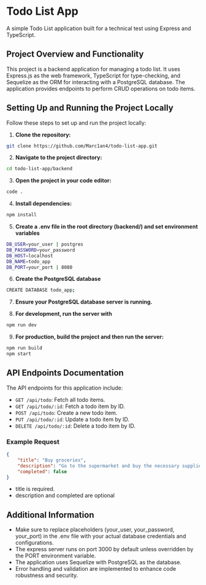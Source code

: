 # Todo List App

A simple Todo List application built for a technical test using Express and TypeScript.

## Project Overview and Functionality

This project is a backend application for managing a todo list. It uses Express.js as the web framework, TypeScript for type-checking, and Sequelize as the ORM for interacting with a PostgreSQL database. The application provides endpoints to perform CRUD operations on todo items.

## Setting Up and Running the Project Locally

Follow these steps to set up and run the project locally:

1. **Clone the repository:**
```bash
git clone https://github.com/Marc1an4/todo-list-app.git
```

2. **Navigate to the project directory:**
```bash
cd todo-list-app/backend
```

3. **Open the project in your code editor:**
```bash
code .
```

4. **Install dependencies:**
```bash
npm install
```

5. **Create a .env file in the root directory (backend/) and set environment variables**
```bash
DB_USER=your_user | postgres
DB_PASSWORD=your_password
DB_HOST=localhost
DB_NAME=todo_app
DB_PORT=your_port | 8080
```

6. **Create the PostgreSQL database**
```bash
CREATE DATABASE todo_app;
```

7. **Ensure your PostgreSQL database server is running.**
   
8. **For development, run the server with**
```bash
npm run dev
```

9. **For production, build the project and then run the server:**
```bash
npm run build
npm start
```


## API Endpoints Documentation
The API endpoints for this application include:
- `GET /api/todo`: Fetch all todo items.
- `GET /api/todo/:id`: Fetch a todo item by ID.
- `POST /api/todo`: Create a new todo item.
- `PUT /api/todo/:id`: Update a todo item by ID.
- `DELETE /api/todo/:id`: Delete a todo item by ID.

### Example Request

```json
{
    "title": "Buy groceries",
    "description": "Go to the supermarket and buy the necessary supplies for the week.",
    "completed": false
}
```
- title is required.
- description and completed are optional

## Additional Information
- Make sure to replace placeholders (your_user, your_password, your_port) in the .env file with your actual database credentials and configurations.
- The express server runs on port 3000 by default unless overridden by the PORT environment variable.
- The application uses Sequelize with PostgreSQL as the database.
- Error handling and validation are implemented to enhance code robustness and security.
